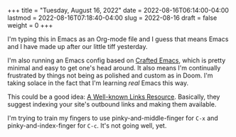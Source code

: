 +++
title = "Tuesday, August 16, 2022"
date = 2022-08-16T06:14:00-04:00
lastmod = 2022-08-16T07:18:40-04:00
slug = 2022-08-16
draft = false
weight = 0
+++

I'm typing this in Emacs as an Org-mode file and I guess that means Emacs and I have made up after our little tiff yesterday.

I'm also running an Emacs config based on [Crafted Emacs](https://github.com/SystemCrafters/crafted-emacs), which is pretty minimal and easy to get one's head around. It also means I'm continually frustrated by things not being as polished and custom as in Doom. I'm taking solace in the fact that I'm learning _real_ Emacs this way.

This could be a good idea: [A Well-known Links Resource](https://blog.jim-nielsen.com/2022/well-known-links-resource/). Basically, they suggest indexing your site's outbound links and making them available.

I'm trying to train my fingers to use pinky-and-middle-finger for `C-x` and pinky-and-index-finger for `C-c`. It's not going well, yet.

[//]: # "Exported with love from a post written in Org mode"
[//]: # "- https://github.com/kaushalmodi/ox-hugo"